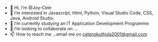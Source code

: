 - 👋 Hi, I’m @Joy-Cele
- 👀 I’m interested in Javascript, Html, Python, Visual Studio Code, CSS, Java, Android Studio.
- 🌱 I’m currently studying an IT Application Development Programme
- 💞️ I’m looking to collaborate on ...
- 📫 How to reach me ...email me on celenokuthula2001@gmail.com

<!---
Joy-Cele/Joy-Cele is a ✨ special ✨ repository because its `README.md` (this file) appears on your GitHub profile.
You can click the Preview link to take a look at your changes.
--->
